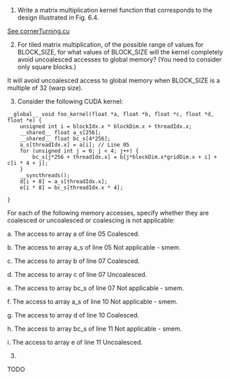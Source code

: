 1. Write a matrix multiplication kernel function that corresponds to the design illustrated in Fig. 6.4.

[See cornerTurning.cu](cornerTurning.cu)

2. For tiled matrix multiplication, of the possible range of values for
BLOCK_SIZE, for what values of BLOCK_SIZE will the kernel completely avoid uncoalesced accesses to global memory? (You need to consider only square blocks.)

It will avoid uncoalesced access to global memory when BLOCK_SIZE is a multiple of 32 (warp size).

3. Consider the following CUDA kernel:

```
__global__ void foo_kernel(float *a, float *b, float *c, float *d, float *e) {
    unsigned int i = blockIdx.x * blockDim.x + threadIdx.x;
    __shared__ float a_s[256];
    __shared__ float bc_s[4*256];
    a_s[threadIdx.x] = a[i]; // Line 05
    for (unsigned int j = 0; j < 4; j++) {
        bc_s[j*256 + threadIdx.x] = b[j*blockDim.x*gridDim.x + i] + c[i * 4 + j];
    }
    __syncthreads();
    d[i + 8] = a_s[threadIdx.x];
    e[i * 8] = bc_s[threadIdx.x * 4];

}
```

For each of the following memory accesses, specify whether they are
coalesced or uncoalesced or coalescing is not applicable:

a. The access to array a of line 05
Coalesced.

b. The access to array a_s of line 05
Not applicable - smem.

c. The access to array b of line 07
Coalesced.

d. The access to array c of line 07
Uncoalesced.

e. The access to array bc_s of line 07
Not applicable - smem.

f. The access to array a_s of line 10
Not applicable - smem.

g. The access to array d of line 10
Coalesced.

h. The access to array bc_s of line 11
Not applicable - smem.

i. The access to array e of line 11
Uncoalesced.

3.
TODO